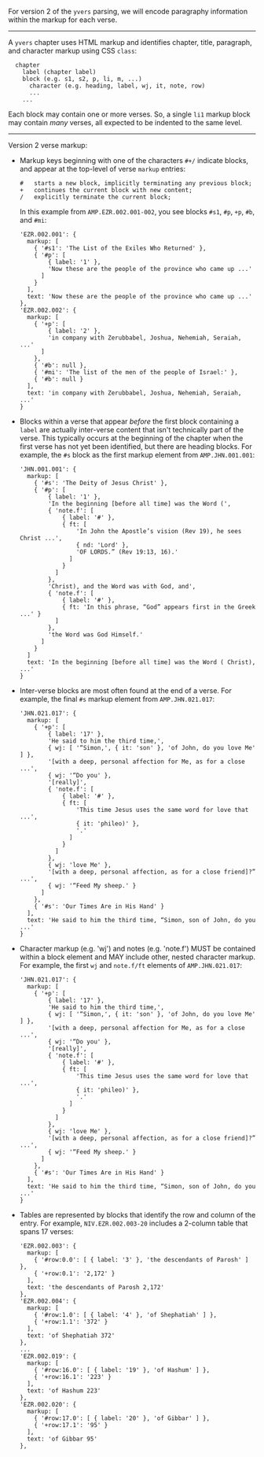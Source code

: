 For version 2 of the `yvers` parsing, we will encode paragraphy information
within the markup for each verse.

---
A `yvers` chapter uses HTML markup and identifies chapter, title, paragraph,
and character markup using CSS `class`:
```
  chapter
    label (chapter label)
    block (e.g. s1, s2, p, li, m, ...)
      character (e.g. heading, label, wj, it, note, row)
      ...
    ...
```

Each block may contain one or more verses. So, a single `li1` markup block may
contain *many* verses, all expected to be indented to the same level.

---
Version 2 verse markup:
- Markup keys beginning with one of the characters `#+/` indicate blocks, and
  appear at the top-level of verse `markup` entries:
  ```
  #   starts a new block, implicitly terminating any previous block;
  +   continues the current block with new content;
  /   explicitly terminate the current block;
  ```

  In this example from `AMP.EZR.002.001-002`, you see blocks `#s1`, `#p`, `+p`,
  `#b`, and `#mi`:
  ```
  'EZR.002.001': {
    markup: [
      { '#s1': 'The List of the Exiles Who Returned' },
      { '#p': [
          { label: '1' },
          'Now these are the people of the province who came up ...'
        ]
      }
    ],
    text: 'Now these are the people of the province who came up ...'
  },
  'EZR.002.002': {
    markup: [
      { '+p': [
          { label: '2' },
          'in company with Zerubbabel, Joshua, Nehemiah, Seraiah, ...'
        ]
      },
      { '#b': null },
      { '#mi': 'The list of the men of the people of Israel:' },
      { '#b': null }
    ],
    text: 'in company with Zerubbabel, Joshua, Nehemiah, Seraiah, ...'
  }
  ```

- Blocks within a verse that appear *before* the first block containing a
  `label` are actually inter-verse content that isn't technically part of the
  verse. This typically occurs at the beginning of the chapter when the first
  verse has not yet been identified, but there are heading blocks. For example,
  the `#s` block as the first markup element from `AMP.JHN.001.001`:
  ```
  'JHN.001.001': {
    markup: [
      { '#s': 'The Deity of Jesus Christ' },
      { '#p': [
          { label: '1' },
          'In the beginning [before all time] was the Word (',
          { 'note.f': [
              { label: '#' },
              { ft: [
                  'In John the Apostle’s vision (Rev 19), he sees Christ ...',
                  { nd: 'Lord' },
                  'OF LORDS.” (Rev 19:13, 16).'
                ]
              }
            ]
          },
          'Christ), and the Word was with God, and',
          { 'note.f': [
              { label: '#' },
              { ft: 'In this phrase, “God” appears first in the Greek ...' }
            ]
          },
          'the Word was God Himself.'
        ]
      }
    ]
    text: 'In the beginning [before all time] was the Word ( Christ), ...'
  }
  ```

- Inter-verse blocks are most often found at the end of a verse.
  For example, the final `#s` markup element from `AMP.JHN.021.017`:
  ```
  'JHN.021.017': {
    markup: [
      { '+p': [
          { label: '17' },
          'He said to him the third time,',
          { wj: [ '“Simon,', { it: 'son' }, 'of John, do you love Me' ] },
          '[with a deep, personal affection for Me, as for a close ...',
          { wj: '“Do you' },
          '[really]',
          { 'note.f': [
              { label: '#' },
              { ft: [
                  'This time Jesus uses the same word for love that ...',
                  { it: 'phileo)' },
                  '.'
                ]
              }
            ]
          },
          { wj: 'love Me' },
          '[with a deep, personal affection, as for a close friend]?” ...',
          { wj: '“Feed My sheep.' }
        ]
      },
      { '#s': 'Our Times Are in His Hand' }
    ],
    text: 'He said to him the third time, “Simon, son of John, do you ...'
  }
  ```

- Character markup (e.g. 'wj') and notes (e.g. 'note.f') MUST be contained
  within a block element and MAY include other, nested character markup.
  For example, the first `wj` and `note.f/ft` elements of `AMP.JHN.021.017`:
  ```
  'JHN.021.017': {
    markup: [
      { '+p': [
          { label: '17' },
          'He said to him the third time,',
          { wj: [ '“Simon,', { it: 'son' }, 'of John, do you love Me' ] },
          '[with a deep, personal affection for Me, as for a close ...',
          { wj: '“Do you' },
          '[really]',
          { 'note.f': [
              { label: '#' },
              { ft: [
                  'This time Jesus uses the same word for love that ...',
                  { it: 'phileo)' },
                  '.'
                ]
              }
            ]
          },
          { wj: 'love Me' },
          '[with a deep, personal affection, as for a close friend]?” ...',
          { wj: '“Feed My sheep.' }
        ]
      },
      { '#s': 'Our Times Are in His Hand' }
    ],
    text: 'He said to him the third time, “Simon, son of John, do you ...'
  }
  ```

- Tables are represented by blocks that identify the row and column of the
  entry. For example, `NIV.EZR.002.003-20` includes a 2-column table that spans
  17 verses:
  ```
  'EZR.002.003': {
    markup: [
      { '#row:0.0': [ { label: '3' }, 'the descendants of Parosh' ] },
      { '+row:0.1': '2,172' }
    ],
    text: 'the descendants of Parosh 2,172'
  },
  'EZR.002.004': {
    markup: [
      { '#row:1.0': [ { label: '4' }, 'of Shephatiah' ] },
      { '+row:1.1': '372' }
    ],
    text: 'of Shephatiah 372'
  },
  ...
  'EZR.002.019': {
    markup: [
      { '#row:16.0': [ { label: '19' }, 'of Hashum' ] },
      { '+row:16.1': '223' }
    ],
    text: 'of Hashum 223'
  },
  'EZR.002.020': {
    markup: [
      { '#row:17.0': [ { label: '20' }, 'of Gibbar' ] },
      { '+row:17.1': '95' }
    ],
    text: 'of Gibbar 95'
  },
  ```
